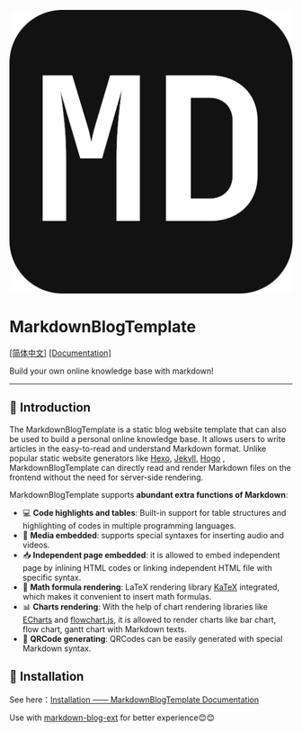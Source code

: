 ![Logo](./src/imgs/favicon.png)

# MarkdownBlogTemplate

[\[简体中文\]](./README_CN.md) [\[Documentation\]](https://bhznjns.github.io/markdown-blog-template/)

Build your own online knowledge base with markdown!

- - -

## 📖 Introduction

The MarkdownBlogTemplate is a static blog website template that can also be used to build a personal online knowledge base. It allows users to write articles in the easy-to-read and understand Markdown format. Unlike popular static website generators like  [Hexo](https://hexo.io/zh-cn), [Jekyll](https://jekyllcn.com/docs/home/), [Hogo](https://www.gohugo.org/) , MarkdownBlogTemplate can directly read and render Markdown files on the frontend without the need for server-side rendering.

MarkdownBlogTemplate supports **abundant extra functions of Markdown**:
- 💻 **Code highlights and tables**: Built-in support for table structures and highlighting of codes in multiple programming languages.
- 🎵 **Media embedded**: supports special syntaxes for inserting audio and videos.
- 📥 **Independent page embedded**: it is allowed to embed independent page by inlining HTML codes or linking independent HTML file with specific syntax.
- 🔢 **Math formula rendering**: LaTeX rendering library [KaTeX](https://katex.org/) integrated, which makes it convenient to insert math formulas.
- 📊 **Charts rendering**: With the help of chart rendering libraries like [ECharts](https://echarts.apache.org/zh/index.html) and
[flowchart.js](http://flowchart.js.org/), it is allowed to render charts like bar chart, flow chart, gantt chart with Markdown texts.
- 🔲 **QRCode generating**: QRCodes can be easily generated with  special Markdown syntax.

## 🔧 Installation

See here：[Installation —— MarkdownBlogTemplate Documentation](./static/English/installation.md)

Use with [markdown-blog-ext](https://marketplace.visualstudio.com/items?itemName=BHznJNs.markdown-blog-ext) for better experience😊😊
